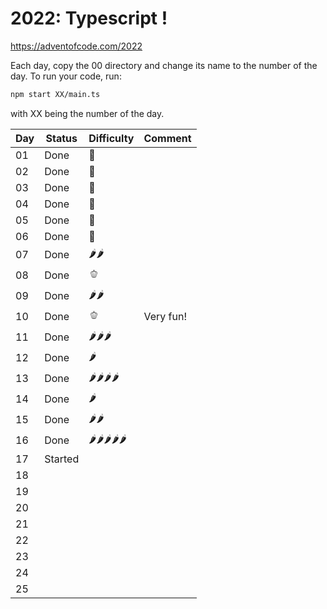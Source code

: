 # 2022: Typescript !

https://adventofcode.com/2022

Each day, copy the 00 directory and change its name to the number of the day.
To run your code, run:
```bash
npm start XX/main.ts
```
with XX being the number of the day.

| Day | Status | Difficulty | Comment |
|----|----|----|----|
| 01 | Done | 🍅 | |
| 02 | Done | 🍅 | |
| 03 | Done | 🍅 | |
| 04 | Done | 🍅 | |
| 05 | Done | 🍅 | |
| 06 | Done | 🍅 | |
| 07 | Done | 🌶️🌶️ | |
| 08 | Done | 🫑 | |
| 09 | Done | 🌶️🌶️ | |
| 10 | Done | 🫑 | Very fun!|
| 11 | Done | 🌶️🌶️🌶️ | |
| 12 | Done | 🌶️ | |
| 13 | Done | 🌶️🌶️🌶️🌶️ | |
| 14 | Done | 🌶️ | |
| 15 | Done | 🌶️🌶️ | |
| 16 | Done | 🌶️🌶️🌶️🌶️🌶️ | |
| 17 | Started |  | |
| 18 |  |  | |
| 19 |  |  | |
| 20 |  |  | |
| 21 |  |  | |
| 22 |  |  | |
| 23 |  |  | |
| 24 |  |  | |
| 25 |  |  | |
